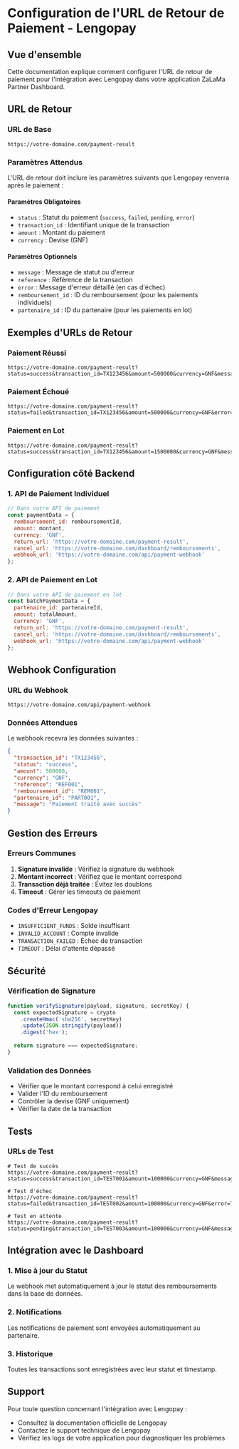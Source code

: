 # Configuration de l'URL de Retour de Paiement - Lengopay

## Vue d'ensemble

Cette documentation explique comment configurer l'URL de retour de paiement pour l'intégration avec Lengopay dans votre application ZaLaMa Partner Dashboard.

## URL de Retour

### URL de Base
```
https://votre-domaine.com/payment-result
```

### Paramètres Attendus

L'URL de retour doit inclure les paramètres suivants que Lengopay renverra après le paiement :

#### Paramètres Obligatoires
- `status` : Statut du paiement (`success`, `failed`, `pending`, `error`)
- `transaction_id` : Identifiant unique de la transaction
- `amount` : Montant du paiement
- `currency` : Devise (GNF)

#### Paramètres Optionnels
- `message` : Message de statut ou d'erreur
- `reference` : Référence de la transaction
- `error` : Message d'erreur détaillé (en cas d'échec)
- `remboursement_id` : ID du remboursement (pour les paiements individuels)
- `partenaire_id` : ID du partenaire (pour les paiements en lot)

## Exemples d'URLs de Retour

### Paiement Réussi
```
https://votre-domaine.com/payment-result?status=success&transaction_id=TX123456&amount=500000&currency=GNF&message=Paiement%20réussi&remboursement_id=REM001
```

### Paiement Échoué
```
https://votre-domaine.com/payment-result?status=failed&transaction_id=TX123456&amount=500000&currency=GNF&error=Solde%20insuffisant&remboursement_id=REM001
```

### Paiement en Lot
```
https://votre-domaine.com/payment-result?status=success&transaction_id=TX123456&amount=1500000&currency=GNF&message=Paiement%20en%20lot%20réussi&partenaire_id=PART001
```

## Configuration côté Backend

### 1. API de Paiement Individuel
```javascript
// Dans votre API de paiement
const paymentData = {
  remboursement_id: remboursementId,
  amount: montant,
  currency: 'GNF',
  return_url: 'https://votre-domaine.com/payment-result',
  cancel_url: 'https://votre-domaine.com/dashboard/remboursements',
  webhook_url: 'https://votre-domaine.com/api/payment-webhook'
};
```

### 2. API de Paiement en Lot
```javascript
// Dans votre API de paiement en lot
const batchPaymentData = {
  partenaire_id: partenaireId,
  amount: totalAmount,
  currency: 'GNF',
  return_url: 'https://votre-domaine.com/payment-result',
  cancel_url: 'https://votre-domaine.com/dashboard/remboursements',
  webhook_url: 'https://votre-domaine.com/api/payment-webhook'
};
```

## Webhook Configuration

### URL du Webhook
```
https://votre-domaine.com/api/payment-webhook
```

### Données Attendues
Le webhook recevra les données suivantes :
```json
{
  "transaction_id": "TX123456",
  "status": "success",
  "amount": 500000,
  "currency": "GNF",
  "reference": "REF001",
  "remboursement_id": "REM001",
  "partenaire_id": "PART001",
  "message": "Paiement traité avec succès"
}
```

## Gestion des Erreurs

### Erreurs Communes
1. **Signature invalide** : Vérifiez la signature du webhook
2. **Montant incorrect** : Vérifiez que le montant correspond
3. **Transaction déjà traitée** : Évitez les doublons
4. **Timeout** : Gérer les timeouts de paiement

### Codes d'Erreur Lengopay
- `INSUFFICIENT_FUNDS` : Solde insuffisant
- `INVALID_ACCOUNT` : Compte invalide
- `TRANSACTION_FAILED` : Échec de transaction
- `TIMEOUT` : Délai d'attente dépassé

## Sécurité

### Vérification de Signature
```javascript
function verifySignature(payload, signature, secretKey) {
  const expectedSignature = crypto
    .createHmac('sha256', secretKey)
    .update(JSON.stringify(payload))
    .digest('hex');
  
  return signature === expectedSignature;
}
```

### Validation des Données
- Vérifier que le montant correspond à celui enregistré
- Valider l'ID du remboursement
- Contrôler la devise (GNF uniquement)
- Vérifier la date de la transaction

## Tests

### URLs de Test
```
# Test de succès
https://votre-domaine.com/payment-result?status=success&transaction_id=TEST001&amount=100000&currency=GNF&message=Test%20réussi

# Test d'échec
https://votre-domaine.com/payment-result?status=failed&transaction_id=TEST002&amount=100000&currency=GNF&error=Test%20d'échec

# Test en attente
https://votre-domaine.com/payment-result?status=pending&transaction_id=TEST003&amount=100000&currency=GNF&message=Test%20en%20attente
```

## Intégration avec le Dashboard

### 1. Mise à jour du Statut
Le webhook met automatiquement à jour le statut des remboursements dans la base de données.

### 2. Notifications
Les notifications de paiement sont envoyées automatiquement au partenaire.

### 3. Historique
Toutes les transactions sont enregistrées avec leur statut et timestamp.

## Support

Pour toute question concernant l'intégration avec Lengopay :
- Consultez la documentation officielle de Lengopay
- Contactez le support technique de Lengopay
- Vérifiez les logs de votre application pour diagnostiquer les problèmes 